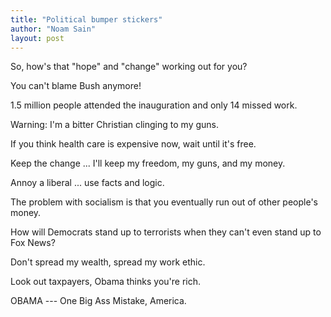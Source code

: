 ```yaml
---
title: "Political bumper stickers"
author: "Noam Sain"
layout: post
---
```


So, how's that "hope" and "change" working out for you?

You can't blame Bush anymore!

1.5 million people attended the inauguration and only 14 missed work.

Warning: I'm a bitter Christian clinging to my guns.

If you think health care is expensive now, wait until it's free.

Keep the change ... I'll keep my freedom, my guns, and my money.

Annoy a liberal ... use facts and logic.

The problem with socialism is that you eventually run out of other people's money.

How will Democrats stand up to terrorists when they can't even stand up to Fox News?

Don't spread my wealth, spread my work ethic.

Look out taxpayers, Obama thinks you're rich.

OBAMA --- One Big Ass Mistake, America.
